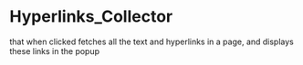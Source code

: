 # Hyperlinks_Collector
that when clicked fetches all the text and hyperlinks in a page, and displays these links in the popup

